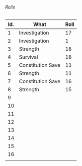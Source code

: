 

###### Rolls
| Id. | What              | Roll |
| --- | ----------------- | ---- |
| 1   | Investigation     | 17   |
| 2   | Investigation     | 1    |
| 3   | Strength          | 18   |
| 4   | Survival          | 18   |
| 5   | Constitution Save | 11   |
| 6   | Strength          | 11   |
| 7   | Constitution Save | 16   |
| 8   | Strength          | 15   |
| 9   |                   |      |
| 10  |                   |      |
| 11  |                   |      |
| 12  |                   |      |
| 13  |                   |      |
| 14  |                   |      |
| 15  |                   |      |
| 16  |                   |      |
|     |                   |      |
